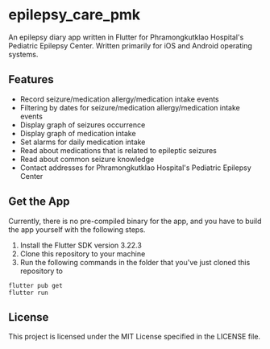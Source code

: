 # epilepsy_care_pmk

An epilepsy diary app written in Flutter for Phramongkutklao Hospital's Pediatric Epilepsy Center. Written primarily for iOS and Android operating systems.

## Features
- Record seizure/medication allergy/medication intake events
- Filtering by dates for seizure/medication allergy/medication intake events
- Display graph of seizures occurrence
- Display graph of medication intake
- Set alarms for daily medication intake
- Read about medications that is related to epileptic seizures
- Read about common seizure knowledge
- Contact addresses for Phramongkutklao Hospital's Pediatric Epilepsy Center

## Get the App
Currently, there is no pre-compiled binary for the app, and you have to build the app yourself with the following steps.
1. Install the Flutter SDK version 3.22.3
2. Clone this repository to your machine
3. Run the following commands in the folder that you've just cloned this repository to
```
flutter pub get
flutter run
```

## License
This project is licensed under the MIT License specified in the LICENSE file.
